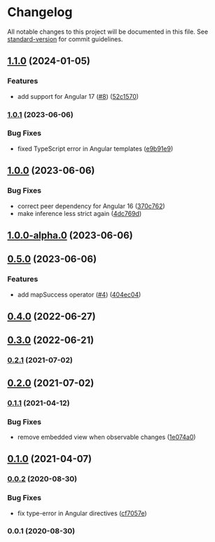 # Changelog

All notable changes to this project will be documented in this file. See [standard-version](https://github.com/conventional-changelog/standard-version) for commit guidelines.

## [1.1.0](https://github.com/dirkluijk/loadable-ts/compare/v1.0.1...v1.1.0) (2024-01-05)


### Features

* add support for Angular 17 ([#8](https://github.com/dirkluijk/loadable-ts/issues/8)) ([52c1570](https://github.com/dirkluijk/loadable-ts/commit/52c15709ae35782ee75f8dbca256794aee77e296))

### [1.0.1](https://github.com/dirkluijk/loadable-ts/compare/v1.0.0...v1.0.1) (2023-06-06)


### Bug Fixes

* fixed TypeScript error in Angular templates ([e9b91e9](https://github.com/dirkluijk/loadable-ts/commit/e9b91e98235b8900d6e270d736065f59890045cd))

## [1.0.0](https://github.com/dirkluijk/loadable-ts/compare/v1.0.0-alpha.0...v1.0.0) (2023-06-06)


### Bug Fixes

* correct peer dependency for Angular 16 ([370c762](https://github.com/dirkluijk/loadable-ts/commit/370c7622b50d840382f938f617bff628124035b6))
* make inference less strict again ([4dc769d](https://github.com/dirkluijk/loadable-ts/commit/4dc769df76e36d184a4b143eb2adbac07d826e19))

## [1.0.0-alpha.0](https://github.com/dirkluijk/loadable-ts/compare/v0.5.0...v1.0.0-alpha.0) (2023-06-06)

## [0.5.0](https://github.com/dirkluijk/loadable-ts/compare/v0.4.0...v0.5.0) (2023-06-06)


### Features

* add mapSuccess operator ([#4](https://github.com/dirkluijk/loadable-ts/issues/4)) ([404ec04](https://github.com/dirkluijk/loadable-ts/commit/404ec04f9369c1549752bdb8f92439e9e8a90052))

## [0.4.0](https://github.com/dirkluijk/loadable.ts/compare/v0.3.0...v0.4.0) (2022-06-27)

## [0.3.0](https://github.com/dirkluijk/loadable.ts/compare/v0.2.1...v0.3.0) (2022-06-21)

### [0.2.1](https://github.com/dirkluijk/loadable.ts/compare/v0.2.0...v0.2.1) (2021-07-02)

## [0.2.0](https://github.com/dirkluijk/loadable.ts/compare/v0.1.1...v0.2.0) (2021-07-02)

### [0.1.1](https://github.com/dirkluijk/loadable.ts/compare/v0.1.0...v0.1.1) (2021-04-12)


### Bug Fixes

* remove embedded view when observable changes ([1e074a0](https://github.com/dirkluijk/loadable.ts/commit/1e074a09f0069eb54bb0819246d2c427aa7fcb6e))

## [0.1.0](https://github.com/dirkluijk/loadable.ts/compare/v0.0.2...v0.1.0) (2021-04-07)

### [0.0.2](https://github.com/dirkluijk/loadable.ts/compare/v0.0.1...v0.0.2) (2020-08-30)


### Bug Fixes

* fix type-error in Angular directives ([cf7057e](https://github.com/dirkluijk/loadable.ts/commit/cf7057eaf1c2737d07e25c31db3eeac77595a748))

### 0.0.1 (2020-08-30)
